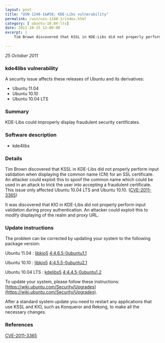 ```yaml
---
layout: post
title: "USN-1248-1&#58; KDE-Libs vulnerability"
permalink: /usn/usn-1248-1/index.html
category: [ ubuntu-10.04-lts]
date: 2011-10-25 12:00:00
excerpt: |
    Tim Brown discovered that KSSL in KDE-Libs did not properly perform input validation when displaying the common name (CN) for an SSL certificate. An attacker could exploit this to spoof the common name which could be used in an attack to trick the user into accepting a fraudulent certificate. This issue only affected Ubuntu 10.04 LTS and Ubuntu 10.10. ([CVE-2011-3365](http://people.ubuntu.com/~ubuntu-security/cve/CVE-2011-3365))
    
--- 
```

 
 

*25 October 2011*

### kde4libs vulnerability

A security issue affects these releases of Ubuntu and its derivatives:

* Ubuntu 11.04
* Ubuntu 10.10
* Ubuntu 10.04 LTS

### Summary

KDE-Libs could improperly display fraudulent security certificates. 

### Software description

* kde4libs 

### Details

Tim Brown discovered that KSSL in KDE-Libs did not properly perform input validation when displaying the common name (CN) for an SSL certificate. An attacker could exploit this to spoof the common name which could be used in an attack to trick the user into accepting a fraudulent certificate. This issue only affected Ubuntu 10.04 LTS and Ubuntu 10.10. ([CVE-2011-3365](http://people.ubuntu.com/~ubuntu-security/cve/CVE-2011-3365))

It was discovered that KIO in KDE-Libs did not properly perform input validation during proxy authentication. An attacker could exploit this to modify displaying of the realm and proxy URL. 

### Update instructions

The problem can be corrected by updating your system to the following package version:

Ubuntu 11.04
 : [libkio5](https://launchpad.net/ubuntu/+source/kde4libs) <span> [4:4.6.5-0ubuntu1.1](https://launchpad.net/ubuntu/+source/kde4libs/4:4.6.5-0ubuntu1.1) </span> 

Ubuntu 10.10
 : [libkio5](https://launchpad.net/ubuntu/+source/kde4libs) <span> [4:4.5.5-0ubuntu2.1](https://launchpad.net/ubuntu/+source/kde4libs/4:4.5.5-0ubuntu2.1) </span> 

Ubuntu 10.04 LTS
 : [kdelibs5](https://launchpad.net/ubuntu/+source/kde4libs) <span> [4:4.4.5-0ubuntu1.2](https://launchpad.net/ubuntu/+source/kde4libs/4:4.4.5-0ubuntu1.2) </span> 

To update your system, please follow these instructions: [https://wiki.ubuntu.com/Security/Upgrades](https://wiki.ubuntu.com/Security/Upgrades).

After a standard system update you need to restart any applications that use KSSL and KIO, such as Konqueror and Rekong, to make all the necessary changes. 

### References

 
 [CVE-2011-3365](http://people.ubuntu.com/~ubuntu-security/cve/CVE-2011-3365)
 

